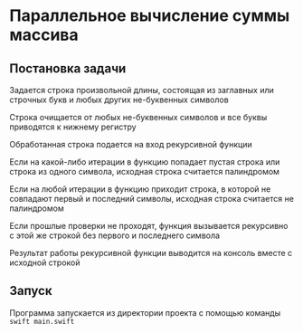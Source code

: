 # Параллельное вычисление суммы массива

## Постановка задачи

Задается строка произвольной длины, состоящая из заглавных или строчных букв и любых других не-буквенных символов

Строка очищается от любых не-буквенных символов и все буквы приводятся к нижнему регистру

Обработанная строка подается на вход рекурсивной функции

Если на какой-либо итерации в функцию попадает пустая строка или строка из одного символа, исходная строка считается палиндромом

Если на любой итерации в функцию приходит строка, в которой не совпадают первый и последний символы, исходная строка считается не палиндромом

Если прошлые проверки не проходят, функция вызывается рекурсивно с этой же строкой без первого и последнего символа

Результат работы рекурсивной функции выводится на консоль вместе с исходной строкой

## Запуск

Программа запускается из директории проекта с помощью команды `swift main.swift`
